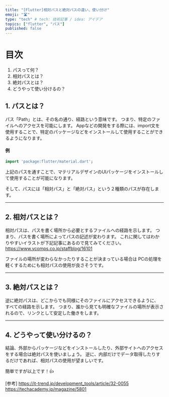 ```yaml
---
title: "[Flutter]相対パスと絶対パスの違い、使い分け"
emoji: "🛣"
type: "tech" # tech: 技術記事 / idea: アイデア
topics: ["flutter", "パス"]
published: false
---
```


# 目次

1. パスって何？
2. 相対パスとは？
3. 絶対パスとは？
4. どうやって使い分けるの？

## 1. パスとは？

パス「Path」とは、その名の通り、経路という意味です。
つまり、特定のファイルへのアクセスを可能にします。
Appなどの開発をする際には、import文を使用することで、特定のパッケージなどをインストールして使用することができるようになります。

#### 例
```dart
import 'package:flutter/material.dart';
```
上記のパスを通すことで、マテリアルデザインのUIパッケージをインストールして使用することが可能になります。

そして、パスには「相対パス」と「絶対パス」という２種類のパスが存在します。

-----
## 2. 相対パスとは？

相対パスは、パスを書く場所から必要とするファイルへの経路を示します。
つまり、パスを書く場所によってパスの記述が変わります。
これに関してはわかりやすいイラストが下記記事にあるので見てみてください。
https://www.ycomps.co.jp/staffblog/16101

ファイルの場所が変わらなかったりすることが決まっている場合は
PCの処理を軽くするためにも相対パスの使用が良さそうです。

-----
## 3. 絶対パスとは？

逆に絶対パスは、どこからでも同様にそのファイルにアクセスできるように、
すべての経路を示します。
つまり、誰から見ても明確なファイルの場所が表示されるので、リンクとして安定した働きをします。

-----
## 4. どうやって使い分けるの？

結論、外部からパッケージなどをインストールしたり、外部サイトへのアクセスをする場合は絶対パスを使いましょう。
逆に、内部だけでデータ取得したりするだけであれば、相対パスの使用が望ましいです。

簡単ですが以上です！👍


[参考]
https://it-trend.jp/development_tools/article/32-0055
https://techacademy.jp/magazine/5801